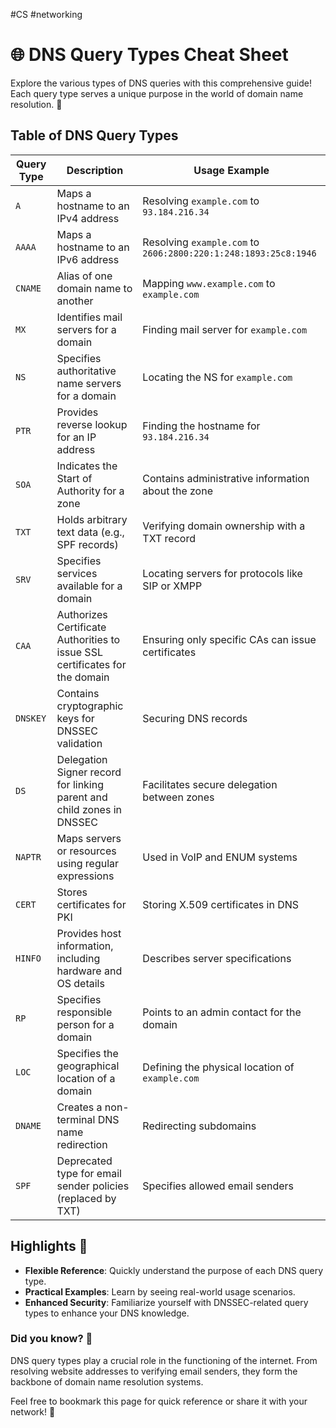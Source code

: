 #CS #networking
# 🌐 DNS Query Types Cheat Sheet

Explore the various types of DNS queries with this comprehensive guide! Each query type serves a unique purpose in the world of domain name resolution. 🌟

## Table of DNS Query Types

| **Query Type** | **Description**                                                             | **Usage Example**                                               |
| -------------- | --------------------------------------------------------------------------- | --------------------------------------------------------------- |
| `A`            | Maps a hostname to an IPv4 address                                          | Resolving `example.com` to `93.184.216.34`                      |
| `AAAA`         | Maps a hostname to an IPv6 address                                          | Resolving `example.com` to `2606:2800:220:1:248:1893:25c8:1946` |
| `CNAME`        | Alias of one domain name to another                                         | Mapping `www.example.com` to `example.com`                      |
| `MX`           | Identifies mail servers for a domain                                        | Finding mail server for `example.com`                           |
| `NS`           | Specifies authoritative name servers for a domain                           | Locating the NS for `example.com`                               |
| `PTR`          | Provides reverse lookup for an IP address                                   | Finding the hostname for `93.184.216.34`                        |
| `SOA`          | Indicates the Start of Authority for a zone                                 | Contains administrative information about the zone              |
| `TXT`          | Holds arbitrary text data (e.g., SPF records)                               | Verifying domain ownership with a TXT record                    |
| `SRV`          | Specifies services available for a domain                                   | Locating servers for protocols like SIP or XMPP                 |
| `CAA`          | Authorizes Certificate Authorities to issue SSL certificates for the domain | Ensuring only specific CAs can issue certificates               |
| `DNSKEY`       | Contains cryptographic keys for DNSSEC validation                           | Securing DNS records                                            |
| `DS`           | Delegation Signer record for linking parent and child zones in DNSSEC       | Facilitates secure delegation between zones                     |
| `NAPTR`        | Maps servers or resources using regular expressions                         | Used in VoIP and ENUM systems                                   |
| `CERT`         | Stores certificates for PKI                                                 | Storing X.509 certificates in DNS                               |
| `HINFO`        | Provides host information, including hardware and OS details                | Describes server specifications                                 |
| `RP`           | Specifies responsible person for a domain                                   | Points to an admin contact for the domain                       |
| `LOC`          | Specifies the geographical location of a domain                             | Defining the physical location of `example.com`                 |
| `DNAME`        | Creates a non-terminal DNS name redirection                                 | Redirecting subdomains                                          |
| `SPF`          | Deprecated type for email sender policies (replaced by TXT)                 | Specifies allowed email senders                                 |

## Highlights 🎉

- **Flexible Reference**: Quickly understand the purpose of each DNS query type.
- **Practical Examples**: Learn by seeing real-world usage scenarios.
- **Enhanced Security**: Familiarize yourself with DNSSEC-related query types to enhance your DNS knowledge.

### Did you know? 🤔
DNS query types play a crucial role in the functioning of the internet. From resolving website addresses to verifying email senders, they form the backbone of domain name resolution systems.

Feel free to bookmark this page for quick reference or share it with your network! 🌟

